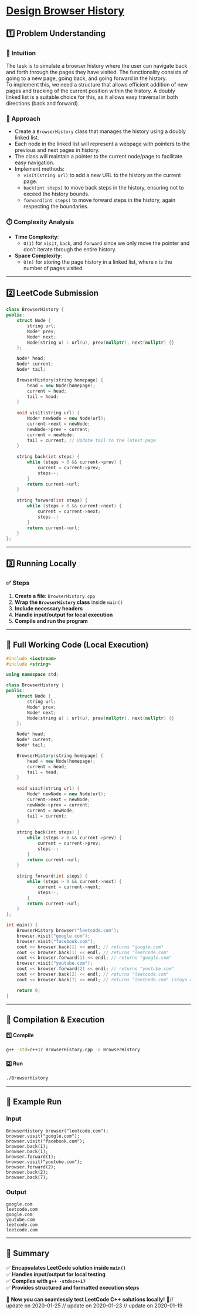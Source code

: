 # **[Design Browser History](https://leetcode.com/problems/design-browser-history/description/)**  

## **1️⃣ Problem Understanding**  
### **📌 Intuition**  
The task is to simulate a browser history where the user can navigate back and forth through the pages they have visited. The functionality consists of going to a new page, going back, and going forward in the history.  
To implement this, we need a structure that allows efficient addition of new pages and tracking of the current position within the history. A doubly linked list is a suitable choice for this, as it allows easy traversal in both directions (back and forward).

### **🚀 Approach**  
- Create a `BrowserHistory` class that manages the history using a doubly linked list.
- Each node in the linked list will represent a webpage with pointers to the previous and next pages in history.
- The class will maintain a pointer to the current node/page to facilitate easy navigation.
- Implement methods:
  - `visit(string url)` to add a new URL to the history as the current page.
  - `back(int steps)` to move back steps in the history, ensuring not to exceed the history bounds.
  - `forward(int steps)` to move forward steps in the history, again respecting the boundaries.
  
### **⏱️ Complexity Analysis**  
- **Time Complexity**:  
  - `O(1)` for `visit`, `back`, and `forward` since we only move the pointer and don’t iterate through the entire history.
- **Space Complexity**:  
  - `O(n)` for storing the page history in a linked list, where `n` is the number of pages visited.

---  

## **2️⃣ LeetCode Submission**  
```cpp
class BrowserHistory {
public:
    struct Node {
        string url;
        Node* prev;
        Node* next;
        Node(string u) : url(u), prev(nullptr), next(nullptr) {}
    };

    Node* head;
    Node* current;
    Node* tail;

    BrowserHistory(string homepage) {
        head = new Node(homepage);
        current = head;
        tail = head;
    }
    
    void visit(string url) {
        Node* newNode = new Node(url);
        current->next = newNode;
        newNode->prev = current;
        current = newNode;
        tail = current; // Update tail to the latest page
    }
    
    string back(int steps) {
        while (steps > 0 && current->prev) {
            current = current->prev;
            steps--;
        }
        return current->url;
    }
    
    string forward(int steps) {
        while (steps > 0 && current->next) {
            current = current->next;
            steps--;
        }
        return current->url;
    }
};
```  

---  

## **3️⃣ Running Locally**  
### **✅ Steps**  
1. **Create a file**: `BrowserHistory.cpp`  
2. **Wrap the `BrowserHistory` class** inside `main()`  
3. **Include necessary headers**  
4. **Handle input/output for local execution**  
5. **Compile and run the program**  

---  

## **📝 Full Working Code (Local Execution)**  
```cpp
#include <iostream>
#include <string>

using namespace std;

class BrowserHistory {
public:
    struct Node {
        string url;
        Node* prev;
        Node* next;
        Node(string u) : url(u), prev(nullptr), next(nullptr) {}
    };

    Node* head;
    Node* current;
    Node* tail;

    BrowserHistory(string homepage) {
        head = new Node(homepage);
        current = head;
        tail = head;
    }
    
    void visit(string url) {
        Node* newNode = new Node(url);
        current->next = newNode;
        newNode->prev = current;
        current = newNode;
        tail = current; 
    }
    
    string back(int steps) {
        while (steps > 0 && current->prev) {
            current = current->prev;
            steps--;
        }
        return current->url;
    }
    
    string forward(int steps) {
        while (steps > 0 && current->next) {
            current = current->next;
            steps--;
        }
        return current->url;
    }
};

int main() {
    BrowserHistory browser("leetcode.com");
    browser.visit("google.com");
    browser.visit("facebook.com");
    cout << browser.back(1) << endl; // returns "google.com"
    cout << browser.back(1) << endl; // returns "leetcode.com"
    cout << browser.forward(1) << endl; // returns "google.com"
    browser.visit("youtube.com");
    cout << browser.forward(2) << endl; // returns "youtube.com"
    cout << browser.back(2) << endl; // returns "leetcode.com"
    cout << browser.back(7) << endl; // returns "leetcode.com" (stays on the first page)

    return 0;
}
```  

---  

## **🔧 Compilation & Execution**  
#### **1️⃣ Compile**  
```bash
g++ -std=c++17 BrowserHistory.cpp -o BrowserHistory
```  

#### **2️⃣ Run**  
```bash
./BrowserHistory
```  

---  

## **🎯 Example Run**  
### **Input**  
```
BrowserHistory browser("leetcode.com");
browser.visit("google.com");
browser.visit("facebook.com");
browser.back(1);
browser.back(1);
browser.forward(1);
browser.visit("youtube.com");
browser.forward(2);
browser.back(2);
browser.back(7);
```  
### **Output**  
```
google.com
leetcode.com
google.com
youtube.com
leetcode.com
leetcode.com
```  

---  

## **📌 Summary**  
✅ **Encapsulates LeetCode solution inside `main()`**  
✅ **Handles input/output for local testing**  
✅ **Compiles with `g++ -std=c++17`**  
✅ **Provides structured and formatted execution steps**  

🚀 **Now you can seamlessly test LeetCode C++ solutions locally!** 🚀// update on 2020-01-25
// update on 2020-01-23
// update on 2020-01-19

